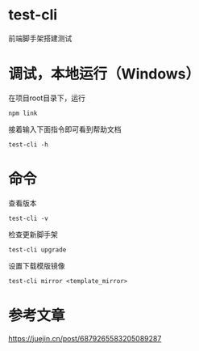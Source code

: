 # test-cli
前端脚手架搭建测试

# 调试，本地运行（Windows）

在项目root目录下，运行
```
npm link
```

接着输入下面指令即可看到帮助文档
```
test-cli -h
```

# 命令

查看版本
```
test-cli -v
```

检查更新脚手架
```
test-cli upgrade
```

设置下载模版镜像
```
test-cli mirror <template_mirror>
```

# 参考文章
https://juejin.cn/post/6879265583205089287
